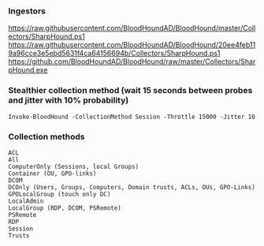 ### Ingestors
https://raw.githubusercontent.com/BloodHoundAD/BloodHound/master/Collectors/SharpHound.ps1  
https://raw.githubusercontent.com/BloodHoundAD/BloodHound/20ee4feb119a96cce3e5ebd5631f4ca64156694b/Collectors/SharpHound.ps1
https://github.com/BloodHoundAD/BloodHound/raw/master/Collectors/SharpHound.exe  

### Stealthier collection method (wait 15 seconds between probes and jitter with 10% probability)
```
Invoke-BloodHound -CollectionMethod Session -Throttle 15000 -Jitter 10
```

### Collection methods
```
ACL
All
ComputerOnly (Sessions, local Groups)
Container (OU, GPO-links)
DCOM
DCOnly (Users, Groups, Computers, Domain trusts, ACLs, OUs, GPO-Links)
GPOLocalGroup (touch only DC)
LocalAdmin
LocalGroup (RDP, DCOM, PSRemote)
PSRemote
RDP
Session
Trusts
```

